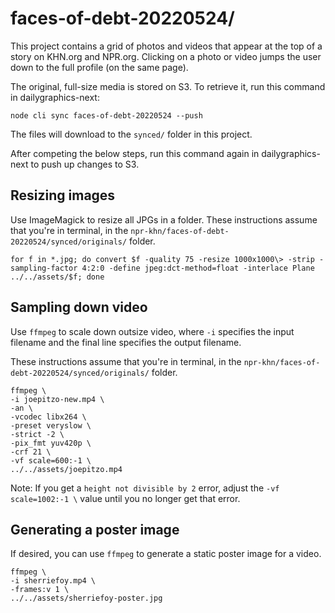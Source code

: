 # faces-of-debt-20220524/

This project contains a grid of photos and videos that appear at the top of a story on KHN.org and NPR.org. Clicking on a photo or video jumps the user down to the full profile (on the same page).

The original, full-size media is stored on S3. To retrieve it, run this command in dailygraphics-next:

```
node cli sync faces-of-debt-20220524 --push
```

The files will download to the `synced/` folder in this project.

After competing the below steps, run this command again in dailygraphics-next to push up changes to S3.

Resizing images
---------------

Use ImageMagick to resize all JPGs in a folder. These instructions assume that you're in terminal, in the `npr-khn/faces-of-debt-20220524/synced/originals/` folder.

```
for f in *.jpg; do convert $f -quality 75 -resize 1000x1000\> -strip -sampling-factor 4:2:0 -define jpeg:dct-method=float -interlace Plane ../../assets/$f; done
```

Sampling down video
-------------------

Use `ffmpeg` to scale down outsize video, where `-i` specifies the input filename and the final line specifies the output filename.

These instructions assume that you're in terminal, in the `npr-khn/faces-of-debt-20220524/synced/originals/` folder.

```
ffmpeg \
-i joepitzo-new.mp4 \
-an \
-vcodec libx264 \
-preset veryslow \
-strict -2 \
-pix_fmt yuv420p \
-crf 21 \
-vf scale=600:-1 \
../../assets/joepitzo.mp4
```

Note: If you get a `height not divisible by 2` error, adjust the `-vf scale=1002:-1 \` value until you no longer get that error.


Generating a poster image
-------------------------

If desired, you can use `ffmpeg` to generate a static poster image for a video.

```
ffmpeg \
-i sherriefoy.mp4 \
-frames:v 1 \
../../assets/sherriefoy-poster.jpg
```

